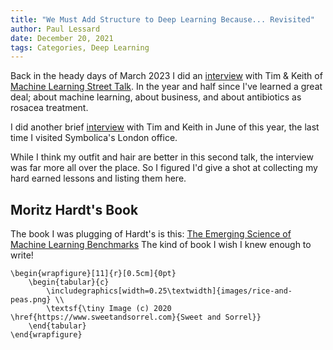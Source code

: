 ```yaml
---
title: "We Must Add Structure to Deep Learning Because... Revisited"
author: Paul Lessard
date: December 20, 2021
tags: Categories, Deep Learning
---
```


Back in the heady days of March 2023 I did an [interview](https://www.youtube.com/watch?v=rie-9AEhYdY) with Tim & Keith of [Machine Learning Street Talk](https://www.patreon.com/mlst). In the year and half since I've learned a great deal; about machine learning, about business, and about antibiotics as rosacea treatment.

I did another brief [interview](https://www.youtube.com/watch?v=TBjCvB_4mdo&t=2340s) with Tim and Keith in June of this year, the last time I visited Symbolica's London office.

While I think my outfit and hair are better in this second talk, the interview was far more all over the place. So I figured I'd give a shot at collecting my hard earned lessons and listing them here.

<!--more-->


## Moritz Hardt's Book

The book I was plugging of Hardt's is this: [The Emerging Science of Machine Learning Benchmarks](https://mlbenchmarks.org/) The kind of book I wish I knew enough to write!

```{=latex}
\begin{wrapfigure}[11]{r}[0.5cm]{0pt}
    \begin{tabular}{c}
        \includegraphics[width=0.25\textwidth]{images/rice-and-peas.png} \\
        \textsf{\tiny Image (c) 2020 \href{https://www.sweetandsorrel.com}{Sweet and Sorrel}}
    \end{tabular}
\end{wrapfigure}
```

